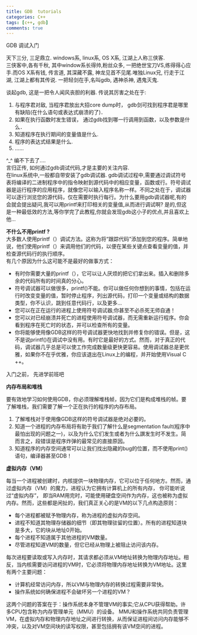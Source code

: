 ```yaml
---
title: GDB  tutorials
categories: C++
tags: [c++, gdb]
comments: true
---
```

GDB 调试入门

<!--more-->

天下三分, 三足鼎立. windows系, linux系, OS X系, 江湖上人称三侠客.  
三侠客中,各有千秋, 其中window系长得帅,粉丝众多, 一把绝世宝刀VS,练得得心应手.而OS X系有钱, 传言道, 其深藏不露, 神龙见首不见尾.唯独Linux兄, 行走于江湖, 江湖上都有其传说. 一把轻剑在手,名叫gdb, 遇神杀神, 遇鬼灭鬼.

谈起gdb, 这是一把令人闻风丧胆的利器. 传说其厉害之处在于:  
1. 与程序君对敌, 当程序君放出大招core dump时， gdb剑可找到程序君是哪里有缺陷(在什么语句或表达式崩溃的了)．  
2. 如果在执行函数时发生错误， 通过gdb找到哪一行调用到函数，以及参数是什么．  
3. 知道程序在执行期间的变量值是什么.  
4. 程序的表达式结果是什么.  
5. ......  

^_^ 编不下去了....  
言归正传, 如何通过gdb调试代码,才是主要的关注内容.  
在linux系统中,一般都自带安装了gdb调试器. gdb调试过程中,需要通过调试符号表将编译的二进制程序中的指令映射到源代码中的相应变量，函数或行。符号调试器是运行程序的应用程序，就像您可以输入程序名称一样。不同之处在于，调试器可以逐行浏览您的源代码，仅在需要时执行每行。为什么要用gdb调试器呢,有的会就会提出疑问,我可以用printf来打印相关的变量值,从而进行调试啊? 是的,但这是一种最低效的方法,等你学完了此教程,你就会发现gdb这小子的优点,并且喜欢上他...

**不什么不用printf ?**  
大多数人使用printf（）调试方法。这称为将“跟踪代码”添加到您的程序。简单地说，他们使用printf（）来调用他们的代码，以便在某些关键点查看变量的值，并检查源代码行的执行顺序。  
有几个原因为什么这可能不是最好的做事方式：  

-  有时你需要大量的printf（），它可以让人厌烦的把它们拿出来。插入和删除多余的代码所有的时间真的分心。
-  符号调试器可以做很多，printf()不能。你可以做任何你想到的事情，包括在运行时改变变量的值，暂时停止程序，列出源代码，打印一个变量或结构的数据类型，你不认识，跳到任意代码行，以及更多...
- 您可以在正在运行的进程上使用符号调试器;你甚至不必杀死无师自通！
- 您可以对已经崩溃并死亡的进程使用符号调试器，而无需重新运行程序。你会看到程序在死亡时的状态，并可以检查所有的变量。
- 你将能够使用像GDB这样的符号调试器更快地找到并修复你的错误。但是，这不是说printf()在调试中没有用。有时它是最好的方式。然而，对于真正的代码，调试器几乎总是可以使工作完成数量级更快更容易。使用调试器总是更优雅，如果你不在乎优雅，你应该退出在Linux上的编程，并开始使用Visual C ++。

入门之前， 先进学前班吧

**内存布局和堆栈**

要有效地学习如何使用GDB，你必须理解堆栈帧，因为它们是构成堆栈的帧。要了解堆栈，我们需要了解一个正在执行的程序的内存布局。

1. 了解堆栈对于使用像GDB这样的符号调试器是绝对必要的。
2. 知道一个进程的内存布局将有助于我们了解什么是segmentation fault(程序中最怕出现的问题之一)，以及为什么它们发生或者为什么譔发生时不发生。简而言之，段错误是程序炸弹的最常见的直接原因。
3. 知道程序的内存空间通常可以让我们找出隐藏的bug的位置，而不使用print()语句，编译器甚至GDB！

**虚拟内存（VM）**

每当一个进程被创建时，内核提供一块物理内存，它可以位于任何地方。然而，通过虚拟内存（VM）的魔力，进程认为它拥有计算机上的所有内存， 你可能听说过“虚拟内存”， 即当RAM用完时，可能使用硬盘空间作为内存，这也被称为虚拟内存。然而，这些都是闲扯的，我们真正关心的是VM的以下几点构造原则：

- 每个进程都被赋予物理内存，称为进程的虚拟内存空间。
- 进程不知道其物理存储器的细节（即其物理驻留的位置）。所有的进程知道块是多大，它的块从地址0开始。
- 每个进程不知道属于其他进程的VM数量。
- 尽管进程知道VM的数量，但它已经从物理上被阻止访问该内存。

每次进程要读取或写入内存时，其请求都必须从VM地址转换为物理内存地址。相反，当内核需要访问进程的VM时，它必须将物理内存地址转换为VM地址。这里有两个主要问题：

- 计算机经常访问内存，所以VM与物理内存的转换过程需要非常快。
- 操作系统如何确保进程不会破坏另一个进程的VM？

这两个问题的答案在于：操作系统本身不管理VM的事实;它从CPU获得帮助。许多CPU包含称为内存管理单元（MMU）的设备。 MMU和操作系统共同负责管理VM，在虚拟内存和物理内存地址之间进行转换，从而保证进程间访问内存能够不冲突，以及对VM空间块的读写权限，甚至包括拥有该VM空间的进程。


